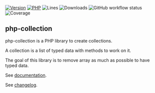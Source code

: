 [![Version](https://img.shields.io/badge/version-6.1.0-blueviolet.svg)](https://github.com/steevanb/php-collection/tree/6.1.0)
[![PHP](https://img.shields.io/badge/php-^8.1-blue.svg)](https://php.net)
![Lines](https://img.shields.io/badge/code%20lines-3,622-blue.svg)
![Downloads](https://poser.pugx.org/steevanb/php-typed-array/downloads)
![GitHub workflow status](https://img.shields.io/github/actions/workflow/status/steevanb/php-collection/ci.yml?branch=master)
![Coverage](https://img.shields.io/badge/coverage-88%25-success.svg)

## php-collection

php-collection is a PHP library to create collections.

A collection is a list of typed data with methods to work on it.

The goal of this library is to remove array as much as possible to have typed data.

See [documentation](https://php-collection.readthedocs.io/).

See [changelog](changelog.md).
